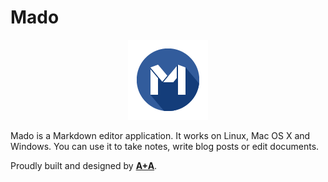 Mado
====

<p align="center">
<img src="/src/app/icon128.png">
</p>

Mado is a Markdown editor application. It works on Linux, Mac OS X and Windows. You can use it to take notes, write blog posts or edit documents.

Proudly built and designed by **[A+A](http://aplusa.io)**.
